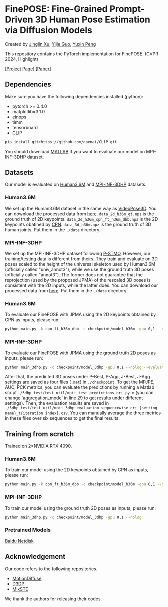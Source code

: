 # FinePOSE: Fine-Grained Prompt-Driven 3D Human Pose Estimation via Diffusion Models

Created by [Jinglin Xu](http://39.108.48.32/XuWebsite/), [Yijie Guo](https://github.com/GYJHSG/), [Yuxin Peng](https://scholar.google.com/citations?user=mFsXPNYAAAAJ&hl=zh-CN)

This repository contains the PyTorch implementation for FinePOSE. (CVPR 2024, Highlight)

[[Project Page]](https://pku-icst-mipl.github.io/FinePOSE_ProjectPage/) [[Paper]](https://openaccess.thecvf.com/content/CVPR2024/papers/Xu_FinePOSE_Fine-Grained_Prompt-Driven_3D_Human_Pose_Estimation_via_Diffusion_Models_CVPR_2024_paper.pdf)

## Dependencies

Make sure you have the following dependencies installed (python):

* pytorch >= 0.4.0
* matplotlib=3.1.0
* einops
* timm
* tensorboard
* CLIP

```bash
pip install git+https://github.com/openai/CLIP.git
```

You should download [MATLAB](https://www.mathworks.com/products/matlab-online.html) if you want to evaluate our model on MPI-INF-3DHP dataset.

## Datasets

Our model is evaluated on [Human3.6M](http://vision.imar.ro/human3.6m) and [MPI-INF-3DHP](https://vcai.mpi-inf.mpg.de/3dhp-dataset/) datasets. 

### Human3.6M

We set up the Human3.6M dataset in the same way as [VideoPose3D](https://github.com/facebookresearch/VideoPose3D/blob/master/DATASETS.md).  You can download the processed data from [here](https://drive.google.com/file/d/1FMgAf_I04GlweHMfgUKzB0CMwglxuwPe/view?usp=sharing).  `data_2d_h36m_gt.npz` is the ground truth of 2D keypoints. `data_2d_h36m_cpn_ft_h36m_dbb.npz` is the 2D keypoints obatined by [CPN](https://github.com/GengDavid/pytorch-cpn).  `data_3d_h36m.npz` is the ground truth of 3D human joints. Put them in the `./data` directory.

### MPI-INF-3DHP

We set up the MPI-INF-3DHP dataset following [P-STMO](https://github.com/paTRICK-swk/P-STMO). However, our training/testing data is different from theirs. They train and evaluate on 3D poses scaled to the height of the universal skeleton used by Human3.6M (officially called "univ_annot3"), while we use the ground truth 3D poses (officially called "annot3"). The former does not guarantee that the reprojection (used by the proposed JPMA) of the rescaled 3D poses is consistent with the 2D inputs, while the latter does. You can download our processed data from [here](https://drive.google.com/file/d/1zOM_CvLr4Ngv6Cupz1H-tt1A6bQPd_yg/view?usp=share_link). Put them in the `./data` directory. 
 

### Human3.6M

To evaluate our FinePOSE with JPMA using the 2D keypoints obtained by CPN as inputs, please run:
```bash
python main.py -k cpn_ft_h36m_dbb -c checkpoint/model_h36m -gpu 0,1 --nolog --evaluate best_epoch_20_10.bin -num_proposals 20 -sampling_timesteps 10 -b 4
```

### MPI-INF-3DHP
To evaluate our FinePOSE with JPMA using the ground truth 2D poses as inputs, please run:
```bash
python main_3dhp.py -c checkpoint/model_3dhp -gpu 0,1 --nolog --evaluate best_epoch_20_10.bin -num_proposals 20 -sampling_timesteps 10 -b 4
```
After that, the predicted 3D poses under P-Best, P-Agg, J-Best, J-Agg settings are saved as four files (`.mat`) in `./checkpoint`. To get the MPJPE, AUC, PCK metrics, you can evaluate the predictions by running a Matlab script `./3dhp_test/test_util/mpii_test_predictions_ori_py.m` (you can change 'aggregation_mode' in line 29 to get results under different settings). Then, the evaluation results are saved in `./3dhp_test/test_util/mpii_3dhp_evaluation_sequencewise_ori_{setting name}_t{iteration index}.csv`. You can manually average the three metrics in these files over six sequences to get the final results.

## Training from scratch
Trained on 2*NVIDIA RTX 4090.
### Human3.6M
To train our model using the 2D keypoints obtained by CPN as inputs, please run:
```bash
python main.py -k cpn_ft_h36m_dbb -c checkpoint/model_h36m -gpu 0,1 --nolog
```

### MPI-INF-3DHP
To train our model using the ground truth 2D poses as inputs, please run:
```bash
python main_3dhp.py -c checkpoint/model_3dhp -gpu 0,1 --nolog
```

### Pretrained Models
[Baidu Netdisk](https://pan.baidu.com/s/17E_leXMUXMYJRzMAgpZCsw?pwd=0306)

## Acknowledgement
Our code refers to the following repositories.
* [MotionDiffuse](https://github.com/mingyuan-zhang/MotionDiffuse)
* [D3DP](https://github.com/paTRICK-swk/D3DP)
* [MixSTE](https://github.com/JinluZhang1126/MixSTE)

We thank the authors for releasing their codes.

